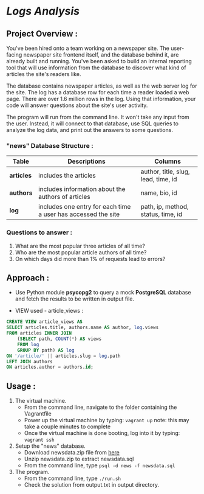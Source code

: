 _Logs Analysis_
============

## Project Overview :
You've been hired onto a team working on a newspaper site. The user-facing newspaper site frontend itself, and the database behind it, are already built and running. You've been asked to build an internal reporting tool that will use information from the database to discover what kind of articles the site's readers like.

The database contains newspaper articles, as well as the web server log for the site. The log has a database row for each time a reader loaded a web page. There are over 1.6 million rows in the log. Using that information, your code will answer questions about the site's user activity.

The program will run from the command line. It won't take any input from the user. Instead, it will connect to that database, use SQL queries to analyze the log data, and print out the answers to some questions.

### "news" Database Structure :

| Table | Descriptions | Columns |
|--------|-----------------|------------|
| **articles** | includes the articles | author, title, slug, lead, time, id |
| **authors** | includes information about the authors of articles | name, bio, id |
| **log** | includes one entry for each time a user has accessed the site | path, ip, method, status, time, id |

### Questions to answer :
1. What are the most popular three articles of all time?
2. Who are the most popular article authors of all time?
3. On which days did more than 1% of requests lead to errors?

## Approach :
- Use Python module **psycopg2** to query a mock **PostgreSQL** database and fetch the results to be written in output file.

- VIEW used - article_views :
```sql
CREATE VIEW article_views AS
SELECT articles.title, authors.name AS author, log.views
FROM articles INNER JOIN
    (SELECT path, COUNT(*) AS views
    FROM log
    GROUP BY path) AS log
ON '/article/' || articles.slug = log.path
LEFT JOIN authors
ON articles.author = authors.id;
```

## Usage :
1. The virtual machine.
    - From the command line, navigate to the folder containing the Vagrantfile
    - Power up the virtual machine by typing: `vagrant up` note: this may take a couple minutes to complete
    - Once the virtual machine is done booting, log into it by typing: `vagrant ssh`
2. Setup the "news" database.
    - Download newsdata.zip file from [here](https://d17h27t6h515a5.cloudfront.net/topher/2016/August/57b5f748_newsdata/newsdata.zip)
    - Unzip newsdata.zip to extract newsdata.sql
    - From the command line, type `psql -d news -f newsdata.sql`
3.  The program.
    - From the command line, type `./run.sh`
    - Check the solution from output.txt in output directory.
